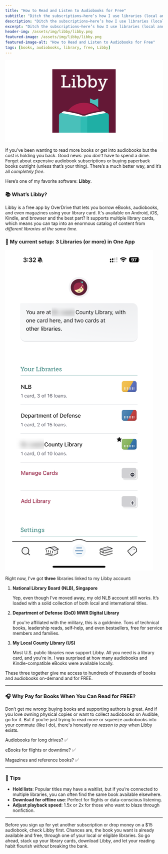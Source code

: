 ```yaml
---
title: "How to Read and Listen to Audiobooks for Free"
subtitle: "Ditch the subscriptions—here’s how I use libraries (local and international) to access thousands of books, audiobooks, and even Kindle titles for free."
description: "Ditch the subscriptions—here’s how I use libraries (local and international) to access thousands of books, audiobooks, and even Kindle titles for free."
excerpt: "Ditch the subscriptions—here’s how I use libraries (local and international) to access thousands of books, audiobooks, and even Kindle titles for free."
header-img: /assets/img/libby/libby.png
featured-image: /assets/img/libby/libby.png
featured-image-alt: "How to Read and Listen to Audiobooks for Free"
tags: [books, audiobooks, library, free, Libby]
---
```


![Libby](/assets/img/libby/libby.png)

If you’ve been wanting to read more books or get into audiobooks but the cost is holding you back. Good news: you *don’t* have to spend a dime. Forget about expensive audiobook subscriptions or buying paperback books outright (unless that’s your thing). There’s a much better way, and it’s all *completely free*.

Here’s one of my favorite software: **Libby**.

### 📚 What’s Libby?

Libby is a free app by OverDrive that lets you borrow eBooks, audiobooks, and even magazines using your library card. It's available on Android, iOS, Kindle, and browser and the best part? It supports multiple library cards, which means you can tap into an enormous catalog of content from *different libraries at the same time.*

### 🔑 My current setup: 3 Libraries (or more) in One App

![Libby List](/assets/img/libby/libby-list.png)

Right now, I’ve got **three** libraries linked to my Libby account:

1. **National Library Board (NLB), Singapore**
   
    Yep, even though I’ve moved away, my old NLB account still works. It’s loaded with a solid collection of both local and international titles.
    
2. **Department of Defense (DoD) MWR Digital Library**
   
    If you're affiliated with the military, this is a goldmine. Tons of technical books, leadership reads, self-help, and even bestsellers, free for service members and families.
    
3. **My Local County Library (US)**
   
    Most U.S. public libraries now support Libby. All you need is a library card, and you're in. I was surprised at how many audiobooks and Kindle-compatible eBooks were available locally.
    

These three together give me access to hundreds of thousands of books and audiobooks on-demand and for FREE.

---

### 🎧 Why Pay for Books When You Can Read for FREE?

Don’t get me wrong: buying books and supporting authors is great. And if you love owning physical copies or want to collect audiobooks on Audible, go for it. But if you’re just trying to read more or squeeze audiobooks into your commute (like I do), there's honestly *no reason to pay* when Libby exists.

Audiobooks for long drives? ✅

eBooks for flights or downtime? ✅

Magazines and reference books? ✅

---

### 🔧 Tips

- **Hold lists**: Popular titles may have a waitlist, but if you’re connected to multiple libraries, you can often find the same book available elsewhere.
- **Download for offline use**: Perfect for flights or data-conscious listening.
- **Adjust playback speed**: 1.5x or 2x for those who want to blaze through nonfiction.

---

Before you sign up for yet another subscription or drop money on a $15 audiobook, check Libby first. Chances are, the book you want is already available and free, through one of your local or eligible libraries. So go ahead, stack up your library cards, download Libby, and let your reading habit flourish *without* breaking the bank.